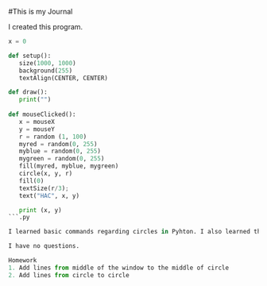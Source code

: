 #This is my Journal
 
 I created this program. 
 ```.py
 x = 0

def setup():
    size(1000, 1000)
    background(255)
    textAlign(CENTER, CENTER)

def draw():
    print("")
    
def mouseClicked():
    x = mouseX
    y = mouseY
    r = random (1, 100)
    myred = random(0, 255)
    myblue = random(0, 255)
    mygreen = random(0, 255)
    fill(myred, myblue, mygreen)
    circle(x, y, r)  
    fill(0)
    textSize(r/3);
    text("HAC", x, y)

    print (x, y)
```.py 

I learned basic commands regarding circles in Pyhton. I also learned the functions size, set up background, textAlign, draw, print, MouseClicked, functions regarding colors, circle, fill textSize, and text.

I have no questions.

Homework 
1. Add lines from middle of the window to the middle of circle
2. Add lines from circle to circle
